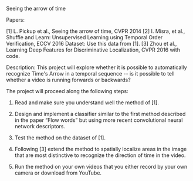 Seeing the arrow of time

Papers: 

[1] L. Pickup et al., Seeing the arrow of time, CVPR 2014 
[2] I. Misra, et al., Shuffle and Learn: Unsupervised Learning using Temporal Order Verification, ECCV 2016
Dataset: Use this data from [1].
[3] Zhou et al., Learning Deep Features for Discriminative Localization, CVPR 2016 with code.



Description: This project will explore whether it is possible to automatically recognize Time's Arrow in a temporal sequence -- is it possible to tell whether a video is running forwards or backwards?

The project will proceed along the following steps: 

1. Read and make sure you understand well the method of [1]. 

2. Design and implement a classifier similar to the first method described in the paper “Flow words” but using more recent convolutional neural network descriptors. 

3. Test the method on the dataset of [1].  

4. Following [3] extend the method to spatially localize areas in the image that are most distinctive to recognize the direction of time in the video. 

5. Run the method on your own videos that you either record by your own camera or download from YouTube. 
